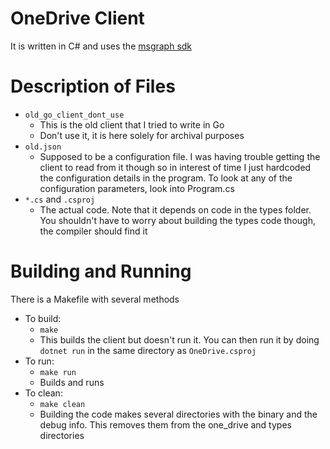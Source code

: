 # OneDrive Client
It is written in C# and uses the [msgraph sdk](https://github.com/microsoftgraph/msgraph-sdk-dotnet)

# Description of Files
- `old_go_client_dont_use`
    - This is the old client that I tried to write in Go
    - Don't use it, it is here solely for archival purposes
- `old.json`
    - Supposed to be a configuration file. I was having trouble getting the client to read from it though so in interest of time I just hardcoded the configuration details in the program. To look at any of the configuration parameters, look into Program.cs
- `*.cs` and `.csproj`
    - The actual code. Note that it depends on code in the types folder. You shouldn't have to worry about building the types code though, the compiler should find it

# Building and Running
There is a Makefile with several methods
- To build:
    - `make`
    - This builds the client but doesn't run it. You can then run it by doing `dotnet run` in the same directory as `OneDrive.csproj`
- To run:
    - `make run`
    - Builds and runs
- To clean:
    - `make clean`
    - Building the code makes several directories with the binary and the debug info. This removes them from the one_drive and types directories 

